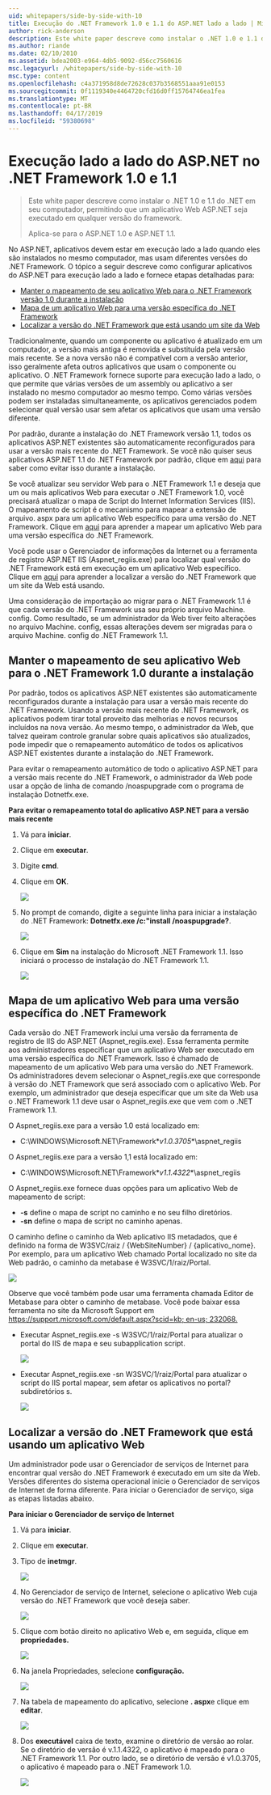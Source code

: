 ```yaml
---
uid: whitepapers/side-by-side-with-10
title: Execução do .NET Framework 1.0 e 1.1 do ASP.NET lado a lado | Microsoft Docs
author: rick-anderson
description: Este white paper descreve como instalar o .NET 1.0 e 1.1 do .NET em seu computador, permitindo que um aplicativo Web ASP.NET ser executado em qualquer versão do enquadrar...
ms.author: riande
ms.date: 02/10/2010
ms.assetid: bdea2003-e964-4db5-9092-d56cc7560616
msc.legacyurl: /whitepapers/side-by-side-with-10
msc.type: content
ms.openlocfilehash: c4a371958d8de72628c037b3568551aaa91e0153
ms.sourcegitcommit: 0f1119340e4464720cfd16d0ff15764746ea1fea
ms.translationtype: MT
ms.contentlocale: pt-BR
ms.lasthandoff: 04/17/2019
ms.locfileid: "59380698"
---
```

# <a name="aspnet-side-by-side-execution-of-net-framework-10-and-11"></a>Execução lado a lado do ASP.NET no .NET Framework 1.0 e 1.1

> Este white paper descreve como instalar o .NET 1.0 e 1.1 do .NET em seu computador, permitindo que um aplicativo Web ASP.NET seja executado em qualquer versão do framework.
> 
> Aplica-se para o ASP.NET 1.0 e ASP.NET 1.1.


No ASP.NET, aplicativos devem estar em execução lado a lado quando eles são instalados no mesmo computador, mas usam diferentes versões do .NET Framework. O tópico a seguir descreve como configurar aplicativos do ASP.NET para execução lado a lado e fornece etapas detalhadas para:

- [Manter o mapeamento de seu aplicativo Web para o .NET Framework versão 1.0 durante a instalação](#1)
- [Mapa de um aplicativo Web para uma versão específica do .NET Framework](#2)
- [Localizar a versão do .NET Framework que está usando um site da Web](#3)

Tradicionalmente, quando um componente ou aplicativo é atualizado em um computador, a versão mais antiga é removida e substituída pela versão mais recente. Se a nova versão não é compatível com a versão anterior, isso geralmente afeta outros aplicativos que usam o componente ou aplicativo. O .NET Framework fornece suporte para execução lado a lado, o que permite que várias versões de um assembly ou aplicativo a ser instalado no mesmo computador ao mesmo tempo. Como várias versões podem ser instaladas simultaneamente, os aplicativos gerenciados podem selecionar qual versão usar sem afetar os aplicativos que usam uma versão diferente.

Por padrão, durante a instalação do .NET Framework versão 1.1, todos os aplicativos ASP.NET existentes são automaticamente reconfigurados para usar a versão mais recente do .NET Framework. Se você não quiser seus aplicativos ASP.NET 1.1 do .NET Framework por padrão, clique em [aqui](#1) para saber como evitar isso durante a instalação.

Se você atualizar seu servidor Web para o .NET Framework 1.1 e deseja que um ou mais aplicativos Web para executar o .NET Framework 1.0, você precisará atualizar o mapa de Script do Internet Information Services (IIS). O mapeamento de script é o mecanismo para mapear a extensão de arquivo. aspx para um aplicativo Web específico para uma versão do .NET Framework. Clique em [aqui](#2) para aprender a mapear um aplicativo Web para uma versão específica do .NET Framework.

Você pode usar o Gerenciador de informações da Internet ou a ferramenta de registro ASP.NET IIS (Aspnet\_regiis.exe) para localizar qual versão do .NET Framework está em execução em um aplicativo Web específico. Clique em [aqui](#3) para aprender a localizar a versão do .NET Framework que um site da Web está usando.

Uma consideração de importação ao migrar para o .NET Framework 1.1 é que cada versão do .NET Framework usa seu próprio arquivo Machine. config. Como resultado, se um administrador da Web tiver feito alterações no arquivo Machine. config, essas alterações devem ser migradas para o arquivo Machine. config do .NET Framework 1.1.

<a id="1"></a>

## <a name="maintaining-your-web-applications-mapping-to-net-framework-10-during-installation"></a>Manter o mapeamento de seu aplicativo Web para o .NET Framework 1.0 durante a instalação

Por padrão, todos os aplicativos ASP.NET existentes são automaticamente reconfigurados durante a instalação para usar a versão mais recente do .NET Framework. Usando a versão mais recente do .NET Framework, os aplicativos podem tirar total proveito das melhorias e novos recursos incluídos na nova versão. Ao mesmo tempo, o administrador da Web, que talvez queiram controle granular sobre quais aplicativos são atualizados, pode impedir que o remapeamento automático de todos os aplicativos ASP.NET existentes durante a instalação do .NET Framework.

Para evitar o remapeamento automático de todo o aplicativo ASP.NET para a versão mais recente do .NET Framework, o administrador da Web pode usar a opção de linha de comando /noaspupgrade com o programa de instalação Dotnetfx.exe.

**Para evitar o remapeamento total do aplicativo ASP.NET para a versão mais recente**

1. Vá para **iniciar**.
2. Clique em **executar**.
3. Digite **cmd**.
4. Clique em **OK**.  
  
    ![](side-by-side-with-10/_static/image1.gif)
5. No prompt de comando, digite a seguinte linha para iniciar a instalação do .NET Framework: **Dotnetfx.exe /c:"install /noaspupgrade?**.  
  
    ![](side-by-side-with-10/_static/image2.gif)
6. Clique em **Sim** na instalação do Microsoft .NET Framework 1.1. Isso iniciará o processo de instalação do .NET Framework 1.1.  
  
    ![](side-by-side-with-10/_static/image3.gif)

<a id="2"></a>

## <a name="map-a-web-application-to-a-specific-version-of-the-net-framework"></a>Mapa de um aplicativo Web para uma versão específica do .NET Framework

Cada versão do .NET Framework inclui uma versão da ferramenta de registro de IIS do ASP.NET (Aspnet\_regiis.exe). Essa ferramenta permite aos administradores especificar que um aplicativo Web ser executado em uma versão específica do .NET Framework. Isso é chamado de mapeamento de um aplicativo Web para uma versão do .NET Framework. Os administradores devem selecionar o Aspnet\_regiis.exe que corresponde à versão do .NET Framework que será associado com o aplicativo Web. Por exemplo, um administrador que deseja especificar que um site da Web usa o .NET Framework 1.1 deve usar o Aspnet\_regiis.exe que vem com o .NET Framework 1.1.

O Aspnet\_regiis.exe para a versão 1.0 está localizado em:

- C:\WINDOWS\Microsoft.NET\Framework\**v1.0.3705**\aspnet\_regiis

O Aspnet\_regiis.exe para a versão 1,1 está localizado em:

- C:\WINDOWS\Microsoft.NET\Framework\**v1.1.4322**\aspnet\_regiis

O Aspnet\_regiis.exe fornece duas opções para um aplicativo Web de mapeamento de script:

- **-s** define o mapa de script no caminho e no seu filho diretórios.
- **-sn** define o mapa de script no caminho apenas.

O caminho define o caminho da Web aplicativo IIS metadados, que é definido na forma de W3SVC/raiz / {WebSiteNumber} / {aplicativo\_nome}. Por exemplo, para um aplicativo Web chamado Portal localizado no site da Web padrão, o caminho da metabase é W3SVC/1/raiz/Portal.

![](side-by-side-with-10/_static/image4.gif)

Observe que você também pode usar uma ferramenta chamada Editor de Metabase para obter o caminho de metabase. Você pode baixar essa ferramenta no site da Microsoft Support em [ https://support.microsoft.com/default.aspx?scid=kb; en-us; 232068.](https://support.microsoft.com/default.aspx?scid=kb;en-us;232068)

- Executar Aspnet\_regiis.exe -s W3SVC/1/raiz/Portal para atualizar o portal do IIS de mapa e seu subapplication script.  
  
    ![](side-by-side-with-10/_static/image5.gif)

- Executar Aspnet\_regiis.exe -sn W3SVC/1/raiz/Portal para atualizar o script do IIS portal mapear, sem afetar os aplicativos no portal? subdiretórios s.  
  
    ![](side-by-side-with-10/_static/image6.gif)

<a id="3"></a>

## <a name="find-the-net-framework-version-that-a-web-application-is-using"></a>Localizar a versão do .NET Framework que está usando um aplicativo Web

Um administrador pode usar o Gerenciador de serviços de Internet para encontrar qual versão do .NET Framework é executado em um site da Web. Versões diferentes do sistema operacional inicie o Gerenciador de serviços de Internet de forma diferente. Para iniciar o Gerenciador de serviço, siga as etapas listadas abaixo.

**Para iniciar o Gerenciador de serviço de Internet**

1. Vá para **iniciar**.
2. Clique em **executar**.
3. Tipo de **inetmgr**.  
  
    ![](side-by-side-with-10/_static/image7.gif)
4. No Gerenciador de serviço de Internet, selecione o aplicativo Web cuja versão do .NET Framework que você deseja saber.  
  
    ![](side-by-side-with-10/_static/image8.gif)
5. Clique com botão direito no aplicativo Web e, em seguida, clique em **propriedades.**  
  
    ![](side-by-side-with-10/_static/image9.gif)
6. Na janela Propriedades, selecione **configuração.**  
  
    ![](side-by-side-with-10/_static/image10.gif)
7. Na tabela de mapeamento do aplicativo, selecione **. aspx**e clique em **editar**.  
  
    ![](side-by-side-with-10/_static/image11.gif)
8. Dos **executável** caixa de texto, examine o diretório de versão ao rolar. Se o diretório de versão é v.1.1.4322, o aplicativo é mapeado para o .NET Framework 1.1. Por outro lado, se o diretório de versão é v1.0.3705, o aplicativo é mapeado para o .NET Framework 1.0.  
  
    ![](side-by-side-with-10/_static/image12.gif)
